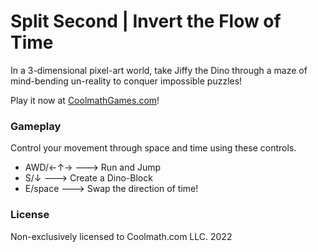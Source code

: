 # Split Second | Invert the Flow of Time

In a 3-dimensional pixel-art world, take Jiffy the Dino through a maze of mind-bending un-reality to conquer impossible puzzles!

Play it now at [CoolmathGames.com](https://www.coolmathgames.com/0-split-second)!

### Gameplay

Control your movement through space and time using these controls.

- AWD/←↑→   --->   Run and Jump
- S/↓   --->   Create a Dino-Block
- E/space   --->   Swap the direction of time!

### License

Non-exclusively licensed to Coolmath.com LLC. 2022